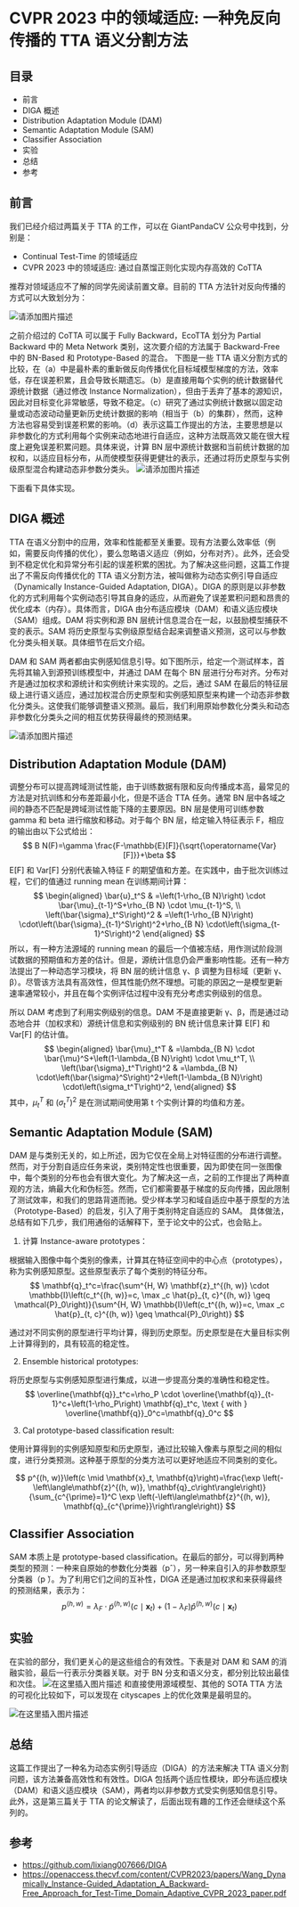 # CVPR 2023 中的领域适应: 一种免反向传播的 TTA 语义分割方法

## 目录

- 前言
- DIGA 概述
- Distribution Adaptation Module (DAM)  
- Semantic Adaptation Module (SAM)  
- Classifier Association  
- 实验
- 总结
- 参考

## 前言

我们已经介绍过两篇关于 TTA 的工作，可以在 GiantPandaCV 公众号中找到，分别是：

- Continual Test-Time 的领域适应
- CVPR 2023 中的领域适应: 通过自蒸馏正则化实现内存高效的 CoTTA

推荐对领域适应不了解的同学先阅读前置文章。目前的 TTA 方法针对反向传播的方式可以大致划分为：

![请添加图片描述](https://img-blog.csdnimg.cn/725dc980deea4fccbef49689fac18632.png)


之前介绍过的 CoTTA 可以属于 Fully Backward，EcoTTA 划分为 Partial Backward 中的 Meta Network 类别，这次要介绍的方法属于 Backward-Free 中的 BN-Based 和 Prototype-Based 的混合。
下图是一些 TTA 语义分割方式的比较，在（a）中是最朴素的重新做反向传播优化目标域模型梯度的方法，效率低，存在误差积累，且会导致长期遗忘。（b）是直接用每个实例的统计数据替代源统计数据（通过修改 Instance Normalization），但由于丢弃了基本的源知识，因此对目标变化非常敏感，导致不稳定。（c）研究了通过实例统计数据以固定动量或动态波动动量更新历史统计数据的影响（相当于（b）的集群），然而，这种方法也容易受到误差积累的影响。（d）表示这篇工作提出的方法，主要思想是以非参数化的方式利用每个实例来动态地进行自适应，这种方法既高效又能在很大程度上避免误差积累问题。具体来说，计算 BN 层中源统计数据和当前统计数据的加权和，以适应目标分布，从而使模型获得更健壮的表示，还通过将历史原型与实例级原型混合构建动态非参数分类头。
![请添加图片描述](https://img-blog.csdnimg.cn/cca882cd776f43478880751c2ba24f97.png)


下面看下具体实现。



## DIGA 概述

TTA 在语义分割中的应用，效率和性能都至关重要。现有方法要么效率低（例如，需要反向传播的优化），要么忽略语义适应（例如，分布对齐）。此外，还会受到不稳定优化和异常分布引起的误差积累的困扰。为了解决这些问题，这篇工作提出了不需反向传播优化的 TTA 语义分割方法，被叫做称为动态实例引导自适应（Dynamically
Instance-Guided Adaptation, DIGA）。DIGA 的原则是以非参数化的方式利用每个实例动态引导其自身的适应，从而避免了误差累积问题和昂贵的优化成本（内存）。具体而言，DIGA 由分布适应模块（DAM）和语义适应模块（SAM）组成。DAM 将实例和源 BN 层统计信息混合在一起，以鼓励模型捕获不变的表示。SAM 将历史原型与实例级原型结合起来调整语义预测，这可以与参数化分类头相关联。具体细节在后文介绍。

DAM 和 SAM 两者都由实例感知信息引导。如下图所示，给定一个测试样本，首先将其输入到源预训练模型中，并通过 DAM 在每个 BN 层进行分布对齐。分布对齐是通过加权求和源统计和实例统计来实现的。之后，通过 SAM 在最后的特征层级上进行语义适应，通过加权混合历史原型和实例感知原型来构建一个动态非参数化分类头。这使我们能够调整语义预测。最后，我们利用原始参数化分类头和动态非参数化分类头之间的相互优势获得最终的预测结果。

![请添加图片描述](https://img-blog.csdnimg.cn/7eec2f5975b44e26adbd935c80dd4e3a.png)

## Distribution Adaptation Module (DAM)  

调整分布可以提高跨域测试性能，由于训练数据有限和反向传播成本高，最常见的方法是对抗训练和分布差距最小化，但是不适合 TTA 任务。通常 BN 层中各域之间的静态不匹配是跨域测试性能下降的主要原因。BN 层是使用可训练参数 gamma 和 beta 进行缩放和移动。对于每个 BN 层，给定输入特征表示 F，相应的输出由以下公式给出：
$$
B N(F)=\gamma \frac{F-\mathbb{E}[F]}{\sqrt{\operatorname{Var}[F]}}+\beta
$$
E[F] 和 Var[F] 分别代表输入特征 F 的期望值和方差。在实践中，由于批次训练过程，它们的值通过 running mean 在训练期间计算：
$$
\begin{aligned}
\bar{u}_t^S & =\left(1-\rho_{B N}\right) \cdot \bar{\mu}_{t-1}^S+\rho_{B N} \cdot \mu_{t-1}^S, \\
\left(\bar{\sigma}_t^S\right)^2 & =\left(1-\rho_{B N}\right) \cdot\left(\bar{\sigma}_{t-1}^S\right)^2+\rho_{B N} \cdot\left(\sigma_{t-1}^S\right)^2
\end{aligned}
$$
所以，有一种方法源域的 running mean 的最后一个值被冻结，用作测试阶段测试数据的预期值和方差的估计。但是，源统计信息仍会严重影响性能。还有一种方法提出了一种动态学习模块，将 BN 层的统计信息 γ、β 调整为目标域（更新 γ、β）。尽管该方法具有高效性，但其性能仍然不理想。可能的原因之一是模型更新速率通常较小，并且在每个实例评估过程中没有充分考虑实例级别的信息。

所以 DAM 考虑到了利用实例级别的信息。DAM 不是直接更新 γ、β，而是通过动态地合并（加权求和）源统计信息和实例级别的 BN 统计信息来计算 E[F] 和 Var[F] 的估计值。
$$
\begin{aligned}
\bar{\mu}_t^T & =\lambda_{B N} \cdot \bar{\mu}^S+\left(1-\lambda_{B N}\right) \cdot \mu_t^T, \\
\left(\bar{\sigma}_t^T\right)^2 & =\lambda_{B N} \cdot\left(\bar{\sigma}^S\right)^2+\left(1-\lambda_{B N}\right) \cdot\left(\sigma_t^T\right)^2,
\end{aligned}
$$
其中，$\mu_t^T$ 和 $\left(\sigma_t^T\right)^2$ 是在测试期间使用第 t 个实例计算的均值和方差。

## Semantic Adaptation Module (SAM)  
DAM 是与类别无关的，如上所述，因为它仅在全局上对特征图的分布进行调整。然而，对于分割自适应任务来说，类别特定性也很重要，因为即使在同一张图像中，每个类别的分布也会有很大变化。为了解决这一点，之前的工作提出了两种直观的方法，熵最大化和伪标签。然而，它们都需要基于梯度的反向传播，因此限制了测试效率，和我们的思路背道而驰。受少样本学习和域自适应中基于原型的方法（Prototype-Based）的启发，引入了用于类别特定自适应的 SAM。
具体做法，总结有如下几步，我们用通俗的话解释下，至于论文中的公式，也会贴上。
1. 计算 Instance-aware prototypes：


根据输入图像中每个类别的像素，计算其在特征空间中的中心点（prototypes），称为实例感知原型。这些原型表示了每个类别的特征分布。
$$
\mathbf{q}_t^c=\frac{\sum^{H, W} \mathbf{z}_t^{(h, w)} \cdot \mathbb{I}\left(c_t^{(h, w)}=c, \max _c \hat{p}_{t, c}^{(h, w)} \geq \mathcal{P}_0\right)}{\sum^{H, W} \mathbb{I}\left(c_t^{(h, w)}=c, \max _c \hat{p}_{t, c}^{(h, w)} \geq \mathcal{P}_0\right)}
$$

通过对不同实例的原型进行平均计算，得到历史原型。历史原型是在大量目标实例上计算得到的，具有较高的稳定性。

2. Ensemble historical prototypes:

将历史原型与实例感知原型进行集成，以进一步提高分类的准确性和稳定性。
$$
\overline{\mathbf{q}}_t^c=\rho_P \cdot \overline{\mathbf{q}}_{t-1}^c+\left(1-\rho_P\right) \mathbf{q}_t^c, \text { with } \overline{\mathbf{q}}_0^c=\mathbf{q}_0^c
$$

3. Cal prototype-based classification result:

使用计算得到的实例感知原型和历史原型，通过比较输入像素与原型之间的相似度，进行分类预测。这种基于原型的分类方法可以更好地适应不同类别的变化。

$$
p^{(h, w)}\left(c \mid \mathbf{x}_t, \mathbf{q}\right)=\frac{\exp \left(-\left\langle\mathbf{z}^{(h, w)}, \mathbf{q}_c\right\rangle\right)}{\sum_{c^{\prime}=1}^C \exp \left(-\left\langle\mathbf{z}^{(h, w)}, \mathbf{q}_{c^{\prime}}\right\rangle\right)}
$$

## Classifier Association  
 SAM 本质上是 prototype-based classification。在最后的部分，可以得到两种类型的预测：一种来自原始的参数化分类器（pˆ），另一种来自引入的非参数原型分类器（p ̃）。为了利用它们之间的互补性，DIGA 还是通过加权求和来获得最终的预测结果，表示为：
$$
p^{(h, w)}=\lambda_F \cdot \tilde{p}^{(h, w)}\left(c \mid \mathbf{x}_t\right)+\left(1-\lambda_F\right) \hat{p}^{(h, w)}\left(c \mid \mathbf{x}_t\right)
$$

## 实验
在实验的部分，我们更关心的是这些组合的有效性。下表是对 DAM 和 SAM 的消融实验，最后一行表示分类器关联。对于 BN 分支和语义分支，都分别比较出最佳和次佳。
![在这里插入图片描述](https://img-blog.csdnimg.cn/7fc76db472fb409bbe887242060f0c8a.png)
和直接使用源域模型、其他的 SOTA TTA 方法的可视化比较如下，可以发现在 cityscapes 上的优化效果是最明显的。

![在这里插入图片描述](https://img-blog.csdnimg.cn/47e96259a48244249c442cdb9b282888.png)


## 总结

这篇工作提出了一种名为动态实例引导适应（DIGA）的方法来解决 TTA 语义分割问题，该方法兼备高效性和有效性。DIGA 包括两个适应性模块，即分布适应模块（DAM）和语义适应模块（SAM），两者均以非参数方式受实例感知信息引导。此外，这是第三篇关于 TTA 的论文解读了，后面出现有趣的工作还会继续这个系列的。

## 参考

- https://github.com/lixiang007666/DIGA
- https://openaccess.thecvf.com/content/CVPR2023/papers/Wang_Dynamically_Instance-Guided_Adaptation_A_Backward-Free_Approach_for_Test-Time_Domain_Adaptive_CVPR_2023_paper.pdf

